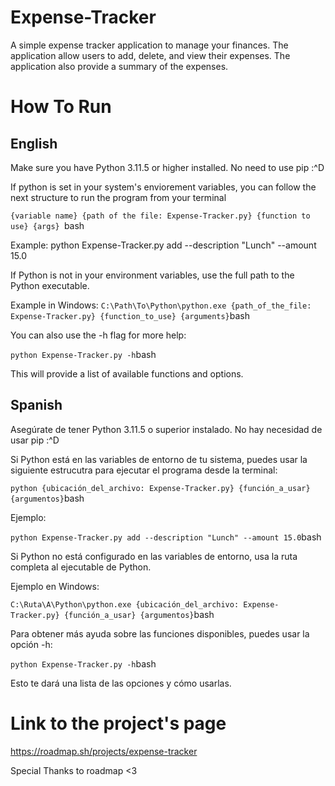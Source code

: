 # Expense-Tracker
A simple expense tracker application to manage your finances. The application allow users to add, delete, and view their expenses. The application also provide a summary of the expenses.

# How To Run


## English


Make sure you have Python 3.11.5 or higher installed.
No need to use pip :^D

If python is set in your system's enviorement variables, you can follow the next structure to run the program from your terminal

```{variable name} {path of the file: Expense-Tracker.py} {function to use} {args} ```bash

Example:
python Expense-Tracker.py add --description "Lunch" --amount 15.0

If Python is not in your environment variables, use the full path to the Python executable.

Example in Windows:
```C:\Path\To\Python\python.exe {path_of_the_file: Expense-Tracker.py} {function_to_use} {arguments}```bash

You can also use the -h flag for more help:

```python Expense-Tracker.py -h```bash

This will provide a list of available functions and options.




## Spanish

Asegúrate de tener Python 3.11.5 o superior instalado.
No hay necesidad de usar pip :^D


Si Python está en las variables de entorno de tu sistema, puedes usar la siguiente estrucutra para ejecutar el programa desde la terminal:

```python {ubicación_del_archivo: Expense-Tracker.py} {función_a_usar} {argumentos}```bash

Ejemplo:

```python Expense-Tracker.py add --description "Lunch" --amount 15.0```bash


Si Python no está configurado en las variables de entorno, usa la ruta completa al ejecutable de Python.

Ejemplo en Windows:

```C:\Ruta\A\Python\python.exe {ubicación_del_archivo: Expense-Tracker.py} {función_a_usar} {argumentos}```bash

Para obtener más ayuda sobre las funciones disponibles, puedes usar la opción -h:

```python Expense-Tracker.py -h```bash

Esto te dará una lista de las opciones y cómo usarlas.

# Link to the project's page

https://roadmap.sh/projects/expense-tracker

Special Thanks to roadmap <3
